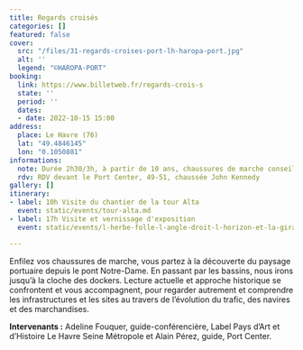 ```yaml
---
title: Regards croisés
categories: []
featured: false
cover:
  src: "/files/31-regards-croises-port-lh-haropa-port.jpg"
  alt: ''
  legend: "©HAROPA-PORT"
booking:
  link: https://www.billetweb.fr/regards-crois-s
  state: ''
  period: ''
  dates:
  - date: 2022-10-15 15:00
address:
  place: Le Havre (76)
  lat: "49.4846145"
  lon: "0.1050881"
informations:
  note: Durée 2h30/3h, à partir de 10 ans, chaussures de marche conseillées
  rdv: RDV devant le Port Center, 49-51, chaussée John Kennedy
gallery: []
itinerary:
- label: 10h Visite du chantier de la tour Alta
  event: static/events/tour-alta.md
- label: 17h Visite et vernissage d'exposition
  event: static/events/l-herbe-folle-l-angle-droit-l-horizon-et-la-girafe.md

---
```

Enfilez vos chaussures de marche, vous partez à la découverte du paysage portuaire depuis le pont Notre-Dame. En passant par les bassins, nous irons jusqu’à la cloche des dockers. Lecture actuelle et approche historique se confrontent et vous accompagnent, pour regarder autrement et comprendre les infrastructures et les sites au travers de l’évolution du trafic, des navires et des marchandises.

**Intervenants :** Adeline Fouquer, guide-conférencière, Label Pays d’Art et d’Histoire Le Havre Seine Métropole et Alain Pérez, guide, Port Center.